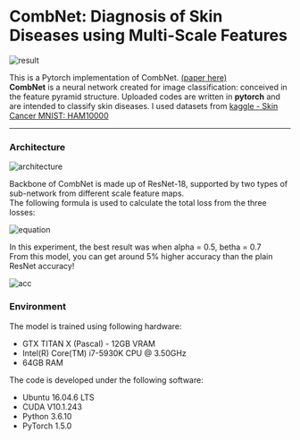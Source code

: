 # CombNet: Diagnosis of Skin Diseases using Multi-Scale Features

![result](imgs/result.png)  
  
This is a Pytorch implementation of CombNet. [(paper here)](https://www.dbpia.co.kr/pdf/pdfView.do?nodeId=NODE09410354&mark=0&useDate=&bookmarkCnt=0&ipRange=N&accessgl=Y&language=ko_KR)  
**CombNet** is a neural network created for image classification: conceived in the feature pyramid structure.
Uploaded codes are written in **pytorch** and are intended to classify skin diseases.
I used datasets from [kaggle - Skin Cancer MNIST: HAM10000](https://www.kaggle.com/kmader/skin-cancer-mnist-ham10000)  
  
***********************************

### Architecture
  
![architecture](imgs/architecture.png)
  
Backbone of CombNet is made up of ResNet-18, supported by two types of sub-network from different scale feature maps.  
The following formula is used to calculate the total loss from the three losses:  
  
![equation](https://latex.codecogs.com/gif.latex?loss_{main}:=loss_{main}&plus;\alpha&space;loss_{1}&plus;\beta&space;loss_{2})  
  
In this experiment, the best result was when alpha = 0.5, betha = 0.7  
From this model, you can get around 5% higher accuracy than the plain ResNet accuracy!  
  
![acc](imgs/accuracy_plot_a_05_b_07.png)

### Environment
The model is trained using following hardware:
* GTX TITAN X (Pascal) - 12GB VRAM
* Intel(R) Core(TM) i7-5930K CPU @ 3.50GHz
* 64GB RAM  

The code is developed under the following software:
* Ubuntu 16.04.6 LTS
* CUDA V10.1.243
* Python 3.6.10
* PyTorch 1.5.0
